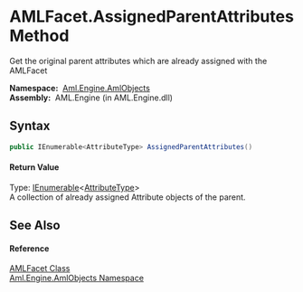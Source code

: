 AMLFacet.AssignedParentAttributes Method
========================================
Get the original parent attributes which are already assigned with the AMLFacet

  **Namespace:**  [Aml.Engine.AmlObjects][1]  
  **Assembly:**  AML.Engine (in AML.Engine.dll)

Syntax
------

```csharp
public IEnumerable<AttributeType> AssignedParentAttributes()
```

#### Return Value
Type: [IEnumerable][2]&lt;[AttributeType][3]>  
A collection of already assigned Attribute objects of the parent.

See Also
--------

#### Reference
[AMLFacet Class][4]  
[Aml.Engine.AmlObjects Namespace][1]  

[1]: ../README.md
[2]: https://docs.microsoft.com/dotnet/api/system.collections.generic.ienumerable-1
[3]: ../../Aml.Engine.CAEX/AttributeType/README.md
[4]: README.md
[5]: https://www.automationml.org
[6]: ../../icons/logoShade.png